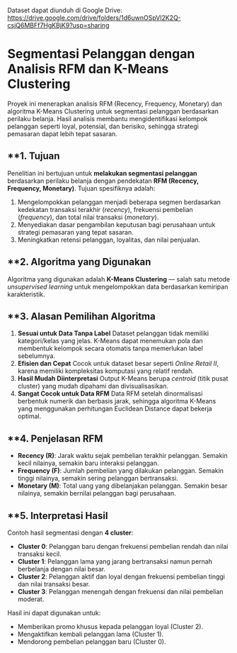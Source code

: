 Dataset dapat diunduh di Google Drive:
https://drive.google.com/drive/folders/1d6uwnOSpVl2K2Q-csjQ6MBFf7HgKBjK9?usp=sharing

# Segmentasi Pelanggan dengan Analisis RFM dan K-Means Clustering
Proyek ini menerapkan analisis RFM (Recency, Frequency, Monetary) dan algoritma K-Means Clustering untuk segmentasi pelanggan berdasarkan perilaku belanja. Hasil analisis membantu mengidentifikasi kelompok pelanggan seperti loyal, potensial, dan berisiko, sehingga strategi pemasaran dapat lebih tepat sasaran.

## **1. Tujuan
Penelitian ini bertujuan untuk **melakukan segmentasi pelanggan** berdasarkan perilaku belanja dengan pendekatan **RFM (Recency, Frequency, Monetary)**.
Tujuan spesifiknya adalah:
1. Mengelompokkan pelanggan menjadi beberapa segmen berdasarkan kedekatan transaksi terakhir (*recency*), frekuensi pembelian (*frequency*), dan total nilai transaksi (*monetary*).
2. Menyediakan dasar pengambilan keputusan bagi perusahaan untuk strategi pemasaran yang tepat sasaran.
3. Meningkatkan retensi pelanggan, loyalitas, dan nilai penjualan.

## **2. Algoritma yang Digunakan
Algoritma yang digunakan adalah **K-Means Clustering** — salah satu metode *unsupervised learning* untuk mengelompokkan data berdasarkan kemiripan karakteristik.

## **3. Alasan Pemilihan Algoritma
1. **Sesuai untuk Data Tanpa Label**
   Dataset pelanggan tidak memiliki kategori/kelas yang jelas. K-Means dapat menemukan pola dan membentuk kelompok secara otomatis tanpa memerlukan label sebelumnya.
2. **Efisien dan Cepat**
   Cocok untuk dataset besar seperti *Online Retail II*, karena memiliki kompleksitas komputasi yang relatif rendah.
3. **Hasil Mudah Diinterpretasi**
   Output K-Means berupa *centroid* (titik pusat cluster) yang mudah dipahami dan divisualisasikan.
4. **Sangat Cocok untuk Data RFM**
   Data RFM setelah dinormalisasi berbentuk numerik dan berbasis jarak, sehingga algoritma K-Means yang menggunakan perhitungan Euclidean Distance dapat bekerja optimal.

## **4. Penjelasan RFM
* **Recency (R)**: Jarak waktu sejak pembelian terakhir pelanggan. Semakin kecil nilainya, semakin baru interaksi pelanggan.
* **Frequency (F)**: Jumlah pembelian yang dilakukan pelanggan. Semakin tinggi nilainya, semakin sering pelanggan bertransaksi.
* **Monetary (M)**: Total uang yang dibelanjakan pelanggan. Semakin besar nilainya, semakin bernilai pelanggan bagi perusahaan.

## **5. Interpretasi Hasil
Contoh hasil segmentasi dengan **4 cluster**:
* **Cluster 0**: Pelanggan baru dengan frekuensi pembelian rendah dan nilai transaksi kecil.
* **Cluster 1**: Pelanggan lama yang jarang bertransaksi namun pernah berbelanja dengan nilai besar.
* **Cluster 2**: Pelanggan aktif dan loyal dengan frekuensi pembelian tinggi dan nilai transaksi besar.
* **Cluster 3**: Pelanggan menengah dengan frekuensi dan nilai pembelian moderat.

Hasil ini dapat digunakan untuk:
* Memberikan promo khusus kepada pelanggan loyal (Cluster 2).
* Mengaktifkan kembali pelanggan lama (Cluster 1).
* Mendorong pembelian pelanggan baru (Cluster 0).
